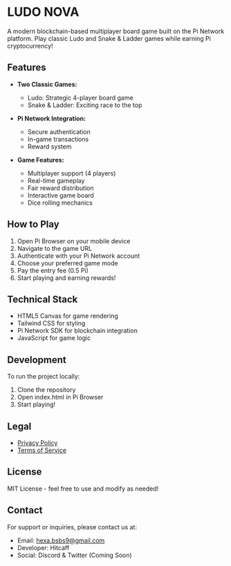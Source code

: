 # LUDO NOVA

A modern blockchain-based multiplayer board game built on the Pi Network platform. Play classic Ludo and Snake & Ladder games while earning Pi cryptocurrency!

## Features

- **Two Classic Games:**
  - Ludo: Strategic 4-player board game
  - Snake & Ladder: Exciting race to the top

- **Pi Network Integration:**
  - Secure authentication
  - In-game transactions
  - Reward system

- **Game Features:**
  - Multiplayer support (4 players)
  - Real-time gameplay
  - Fair reward distribution
  - Interactive game board
  - Dice rolling mechanics


## How to Play

1. Open Pi Browser on your mobile device
2. Navigate to the game URL
3. Authenticate with your Pi Network account
4. Choose your preferred game mode
5. Pay the entry fee (0.5 Pi)
6. Start playing and earning rewards!

## Technical Stack

- HTML5 Canvas for game rendering
- Tailwind CSS for styling
- Pi Network SDK for blockchain integration
- JavaScript for game logic

## Development

To run the project locally:

1. Clone the repository
2. Open index.html in Pi Browser
3. Start playing!

## Legal

- [Privacy Policy](privacy-policy.html)
- [Terms of Service](terms-of-service.html)

## License

MIT License - feel free to use and modify as needed!

## Contact

For support or inquiries, please contact us at:
- Email: hexa.bsbs9@gmail.com
- Developer: Hitcaff
- Social: Discord & Twitter (Coming Soon)
